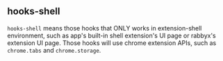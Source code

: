 ## hooks-shell

`hooks-shell` means those hooks that ONLY works in extension-shell environment, such as
app's built-in shell extension's UI page or rabbyx's extension UI page. Those hooks will use chrome extension APIs, such as `chrome.tabs` and `chrome.storage`.
